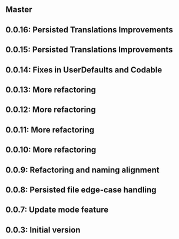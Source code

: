 ## Master
## 0.0.16: Persisted Translations Improvements
## 0.0.15: Persisted Translations Improvements
## 0.0.14: Fixes in UserDefaults and Codable
## 0.0.13: More refactoring
## 0.0.12: More refactoring
## 0.0.11: More refactoring
## 0.0.10: More refactoring
## 0.0.9: Refactoring and naming alignment
## 0.0.8: Persisted file edge-case handling
## 0.0.7: Update mode feature

## 0.0.3: Initial version

